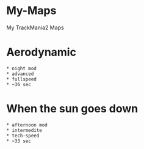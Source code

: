 My-Maps
=======

My TrackMania2 Maps

#	Aerodynamic  
	* night mod  
	* advanced  
	* fullspeed  
	* ~36 sec  

#	When the sun goes down  
	* afternoon mod  
	* intermedite  
	* tech-speed  
	* ~33 sec  

	